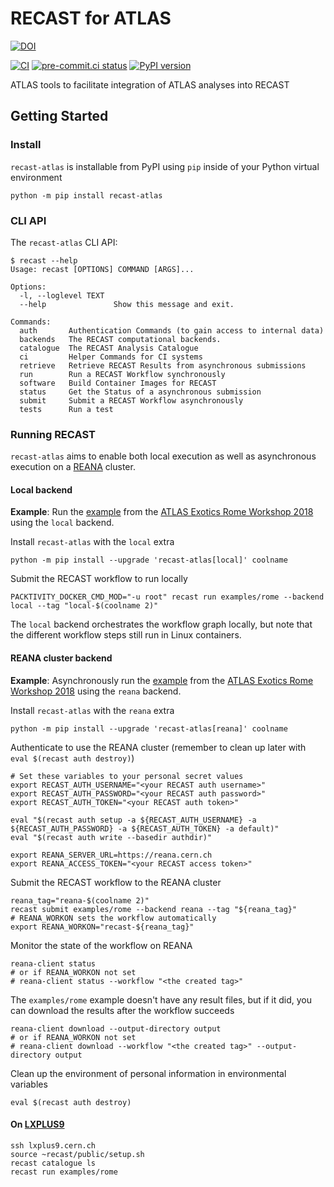 # RECAST for ATLAS

[![DOI](https://zenodo.org/badge/142000927.svg)](https://doi.org/10.5281/zenodo.5854896)

[![CI](https://github.com/recast-hep/recast-atlas/actions/workflows/ci.yml/badge.svg)](https://github.com/recast-hep/recast-atlas/actions/workflows/ci.yml?query=branch%3Amain)
[![pre-commit.ci status](https://results.pre-commit.ci/badge/github/recast-hep/recast-atlas/main.svg)](https://results.pre-commit.ci/latest/github/recast-hep/recast-atlas/main)
[![PyPI version](https://badge.fury.io/py/recast-atlas.svg)](https://badge.fury.io/py/recast-atlas)

ATLAS tools to facilitate integration of ATLAS analyses into RECAST

## Getting Started

### Install

`recast-atlas` is installable from PyPI using `pip` inside of your Python virtual environment

```
python -m pip install recast-atlas
```

### CLI API

The `recast-atlas` CLI API:

```
$ recast --help
Usage: recast [OPTIONS] COMMAND [ARGS]...

Options:
  -l, --loglevel TEXT
  --help               Show this message and exit.

Commands:
  auth       Authentication Commands (to gain access to internal data)
  backends   The RECAST computational backends.
  catalogue  The RECAST Analysis Catalogue
  ci         Helper Commands for CI systems
  retrieve   Retrieve RECAST Results from asynchronous submissions
  run        Run a RECAST Workflow synchronously
  software   Build Container Images for RECAST
  status     Get the Status of a asynchronous submission
  submit     Submit a RECAST Workflow asynchronously
  tests      Run a test
```

### Running RECAST

`recast-atlas` aims to enable both local execution as well as asynchronous execution on a [REANA](http://reana.io) cluster.

#### Local backend

**Example**: Run the [example][recast-examples-rome] from the [ATLAS Exotics Rome Workshop 2018][ATLAS Exotics Workshop 2018] using the `local` backend.

Install `recast-atlas` with the `local` extra

```
python -m pip install --upgrade 'recast-atlas[local]' coolname
```

Submit the RECAST workflow to run locally

```
PACKTIVITY_DOCKER_CMD_MOD="-u root" recast run examples/rome --backend local --tag "local-$(coolname 2)"
```

The `local` backend orchestrates the workflow graph locally, but note that the different workflow steps still run in Linux containers.

#### REANA cluster backend

**Example**: Asynchronously run the [example][recast-examples-rome] from the [ATLAS Exotics Rome Workshop 2018][ATLAS Exotics Workshop 2018] using the `reana` backend.

Install `recast-atlas` with the `reana` extra

```
python -m pip install --upgrade 'recast-atlas[reana]' coolname
```

Authenticate to use the REANA cluster (remember to clean up later with `eval $(recast auth destroy)`)

```
# Set these variables to your personal secret values
export RECAST_AUTH_USERNAME="<your RECAST auth username>"
export RECAST_AUTH_PASSWORD="<your RECAST auth password>"
export RECAST_AUTH_TOKEN="<your RECAST auth token>"

eval "$(recast auth setup -a ${RECAST_AUTH_USERNAME} -a ${RECAST_AUTH_PASSWORD} -a ${RECAST_AUTH_TOKEN} -a default)"
eval "$(recast auth write --basedir authdir)"

export REANA_SERVER_URL=https://reana.cern.ch
export REANA_ACCESS_TOKEN="<your RECAST access token>"
```

Submit the RECAST workflow to the REANA cluster

```
reana_tag="reana-$(coolname 2)"
recast submit examples/rome --backend reana --tag "${reana_tag}"
# REANA_WORKON sets the workflow automatically
export REANA_WORKON="recast-${reana_tag}"
```

Monitor the state of the workflow on REANA

```
reana-client status
# or if REANA_WORKON not set
# reana-client status --workflow "<the created tag>"
```

The `examples/rome` example doesn't have any result files, but if it did, you can download the results after the workflow succeeds

```
reana-client download --output-directory output
# or if REANA_WORKON not set
# reana-client download --workflow "<the created tag>" --output-directory output
```

Clean up the environment of personal information in environmental variables

```
eval $(recast auth destroy)
```

[ATLAS Exotics Workshop 2018]: https://indico.cern.ch/event/710748/contributions/2982534/subcontributions/254796

#### On [LXPLUS9](https://clouddocs.web.cern.ch/clients/lxplus.html)

```console
ssh lxplus9.cern.ch
source ~recast/public/setup.sh
recast catalogue ls
recast run examples/rome
```

[recast-examples-rome]: https://github.com/recast-hep/recast-atlas/blob/de61902bc6a66104965cced12471a8f195075bb3/src/recastatlas/data/catalogue/examples_rome.yml
